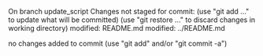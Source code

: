 On branch update_script
Changes not staged for commit:
  (use "git add <file>..." to update what will be committed)
  (use "git restore <file>..." to discard changes in working directory)
	modified:   README.md
	modified:   ../README.md

no changes added to commit (use "git add" and/or "git commit -a")
